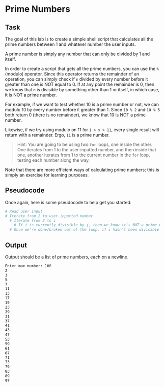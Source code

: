 # Prime Numbers

## Task

The goal of this lab is to create a simple shell script that calculates all the prime numbers between 1 and whatever number the user inputs.

A prime number is simply any number that can only be divided by 1 and itself.

In order to create a script that gets all the prime numbers, you can use the `%` (modulo) operator. Since this operator returns the remainder of an operation, you can simply check if `n` divided by every number before it greater than one is NOT equal to 0. If at any point the remainder is 0, then we know that `n` is divisible by something other than 1 or itself, in which case, it is NOT a prime number.

For example, if we want to test whether 10 is a prime number or not, we can modulo 10 by every number before it greater than 1. Since `10 % 2` and `10 % 5` both return 0 (there is no remainder), we know that 10 is NOT a prime number.

Likewise, if we try using modulo on 11 for `1 > x > 11`, every single result will return with a remainder. Ergo, `11` is a prime number.

> Hint: You are going to be using two `for` loops, one inside the other. One iterates from 1 to the user-inputted number, and then inside that one, another iterates from 1 to the current number in the `for` loop, testing each number along the way.

Note that there are more efficient ways of calculating prime numbers; this is simply an exercise for learning purposes.

## Pseudocode

Once again, here is some pseudocode to help get you started:

```bash
# Read user input
# Iterate from 2 to user-inputted number
  # Iterate from 2 to i
    # If i is currently divisible by j, then we know it's NOT a prime number
  # Once we're done/broken out of the loop, if i hasn't been divisible by anything, we know it's prime
```

## Output

Output should be a list of prime numbers, each on a newline.

```bash
Enter max number: 100
2
3
5
7
11
13
17
19
23
29
31
37
41
43
47
53
59
61
67
71
73
79
83
89
97
```